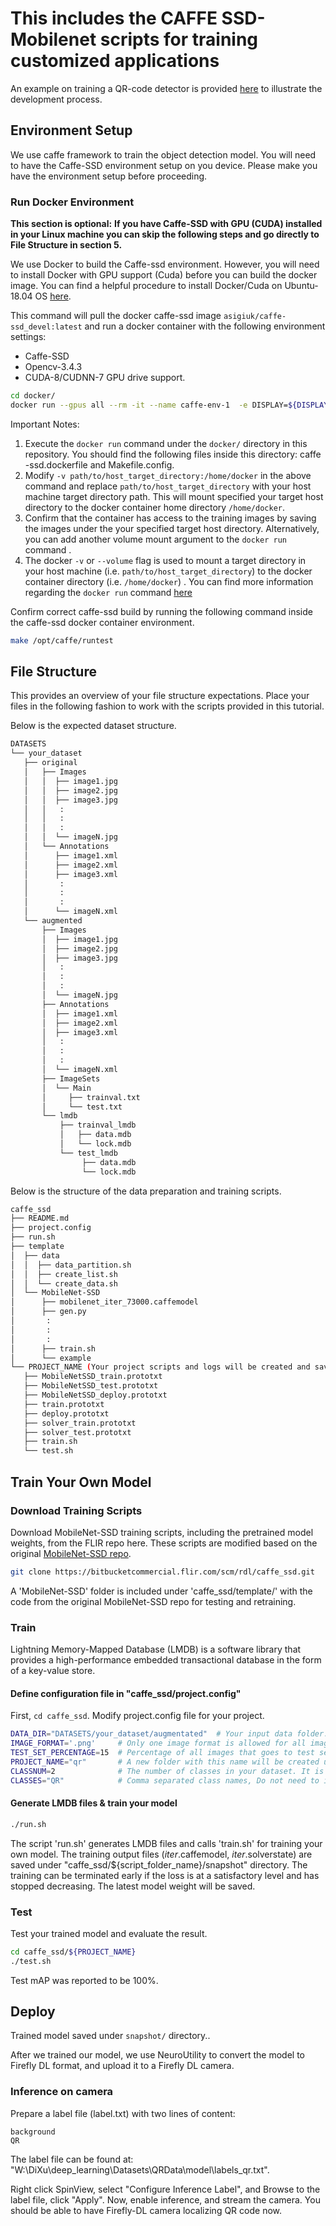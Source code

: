 # This includes the CAFFE SSD-Mobilenet scripts for training customized applications

An example on training a QR-code detector is provided [here](https://confluencecommercial.flir.com/display/IISRT/%5BSimplified%5D+QR+Code+Localization+Development+Process) to illustrate the development process.

## Environment Setup

We use caffe framework to train the object detection model. You will need to have the Caffe-SSD environment setup on you device. Please make you have the environment setup before proceeding. 

### Run Docker Environment
**This section is optional:**
**If you have Caffe-SSD with GPU (CUDA) installed in your Linux machine you can skip the following steps and go directly to File Structure in section 5.**

We use Docker to build the Caffe-ssd environment. However, you will need to install Docker with GPU support (Cuda) before you can build the docker image. You can find a helpful procedure to install Docker/Cuda on Ubuntu-18.04 OS [here](https://confluencecommercial.flir.com/display/IISRT/Installation+guide+for+Docker-ce%2C+Cuda+and+Nvidia-drivers).


This command will pull the docker caffe-ssd image `asigiuk/caffe-ssd_devel:latest` and run a docker container with the following environment settings:
  - Caffe-SSD
  - Opencv-3.4.3
  - CUDA-8/CUDNN-7 GPU drive support.

```bash
cd docker/
docker run --gpus all --rm -it --name caffe-env-1  -e DISPLAY=${DISPLAY}  --net=host  --privileged --shm-size=2g --ulimit memlock=-1 --ulimit stack=67108864  -v /dev:/dev -v path/to/host_target_directory:/home/docker asigiuk/caffe-ssd_devel:latest
```

Important Notes:
1. Execute the `docker run` command under the `docker/` directory in this repository. You should find the following files inside this directory: caffe -ssd.dockerfile and Makefile.config.
2. Modify `-v path/to/host_target_directory:/home/docker` in the above command and replace `path/to/host_target_directory` with your host machine target directory path. This will mount specified your target host directory to the docker container home directory `/home/docker`.
3. Confirm that the container has access to the training images by saving the images under the your specified target host directory. Alternatively, you can add another volume mount argument to the `docker run` command .
4. The docker `-v` or `--volume` flag is used to mount a target directory in your host machine (i.e. `path/to/host_target_directory`) to the docker container directory (i.e. `/home/docker`) . You can find more information regarding the `docker run` command [here](https://docs.docker.com/engine/reference/commandline/run/#mount-volume--v---read-only)  

Confirm correct caffe-ssd build by running the following command inside the caffe-ssd docker container environment.
```bash
make /opt/caffe/runtest
```


## File Structure
This provides an overview of your file structure expectations. Place your files in the following fashion to work with the scripts provided in this tutorial.

Below is the expected dataset structure.
```bash
DATASETS     
└── your_dataset
   ├── original
   │   ├── Images
   │   │  ├── image1.jpg
   │   │  ├── image2.jpg
   │   │  ├── image3.jpg
   │   │   :
   │   │   :
   │   │   :   
   │   │  └── imageN.jpg
   │   └── Annotations
   │      ├── image1.xml
   │      ├── image2.xml
   │      ├── image3.xml
   │       :
   │       :
   │       :   
   │      └── imageN.xml
   └── augmented
       ├── Images
       │  ├── image1.jpg
       │  ├── image2.jpg
       │  ├── image3.jpg
       │   :
       │   :
       │   :   
       │  └── imageN.jpg
       ├── Annotations
       │  ├── image1.xml
       │  ├── image2.xml
       │  ├── image3.xml
       │   :
       │   :
       │   :   
       │  └── imageN.xml
       ├── ImageSets
       │  └── Main
       │     ├── trainval.txt
       │     └── test.txt
       └── lmdb
           ├── trainval_lmdb
           │   ├── data.mdb
           │   └── lock.mdb
           └── test_lmdb
                ├── data.mdb
                └── lock.mdb
```

Below is the structure of the data preparation and training scripts.
```bash
caffe_ssd     
├── README.md
├── project.config
├── run.sh
├── template
│  ├── data
│  │  ├── data_partition.sh
│  │  ├── create_list.sh
│  │  └── create_data.sh
│  └── MobileNet-SSD
│      ├── mobilenet_iter_73000.caffemodel
│      ├── gen.py   
│       :
│       :
│       :
│      ├── train.sh
│      └── example
└── PROJECT_NAME (Your project scripts and logs will be created and saved under this folder)
   ├── MobileNetSSD_train.prototxt
   ├── MobileNetSSD_test.prototxt
   ├── MobileNetSSD_deploy.prototxt
   ├── train.prototxt
   ├── deploy.prototxt
   ├── solver_train.prototxt
   ├── solver_test.prototxt
   ├── train.sh
   └── test.sh
```

## Train Your Own Model
### Download Training Scripts
Download MobileNet-SSD training scripts, including the pretrained model weights, from the FLIR repo here.  These scripts are modified based on the original [MobileNet-SSD repo](https://github.com/chuanqi305/MobileNet-SSD).

```bash
git clone https://bitbucketcommercial.flir.com/scm/rdl/caffe_ssd.git
```
A 'MobileNet-SSD' folder is included under 'caffe_ssd/template/' with the code from the original MobileNet-SSD repo for testing and retraining.

### Train
Lightning Memory-Mapped Database (LMDB) is a software library that provides a high-performance embedded transactional database in the form of a key-value store.

#### Define configuration file in "caffe_ssd/project.config"
First, `cd caffe_ssd`. Modify project.config file for your project.  

```bash
DATA_DIR="DATASETS/your_dataset/augmentated"  # Your input data folder.
IMAGE_FORMAT='.png'     # Only one image format is allowed for all images. Please convert your images into the same format, i.e., one of 'jpg', 'png', and 'bmp' format.
TEST_SET_PERCENTAGE=15  # Percentage of all images that goes to test set, the rest will go to trainval set.
PROJECT_NAME="qr"       # A new folder with this name will be created under caffe_ssd/.
CLASSNUM=2              # The number of classes in your dataset. It is also reflected in "labelmap.prototxt" # In the case of the QR code example, there are 2 classes, background and QR. So CLASSNUM is 2.
CLASSES="QR"            # Comma separated class names, Do not need to include the background class.
```

#### Generate LMDB files & train your model

```bash
./run.sh
```
The script 'run.sh' generates LMDB files and calls 'train.sh' for training your own model. The training output files (*_iter_*.caffemodel, *_iter_*.solverstate) are saved under "caffe_ssd/${script_folder_name}/snapshot" directory.
The training can be terminated early if the loss is at a satisfactory level and has stopped decreasing. The latest model weight will be saved.

### Test
Test your trained model and evaluate the result.
```bash
cd caffe_ssd/${PROJECT_NAME}
./test.sh
```
Test mAP was reported to be 100%.


## Deploy
Trained model saved under `snapshot/` directory..

After we trained our model, we use NeuroUtility to convert the model to Firefly DL format, and upload it to a Firefly DL camera.

### Inference on camera
Prepare a label file (label.txt) with two lines of content:
```
background
QR
```
The label file can be found at: "W:\DiXu\deep_learning\Datasets\QRData\model\labels_qr.txt".

Right click SpinView, select "Configure Inference Label", and Browse to the label file, click "Apply". Now, enable inference, and stream the camera. You should be able to have Firefly-DL camera localizing QR code now.
